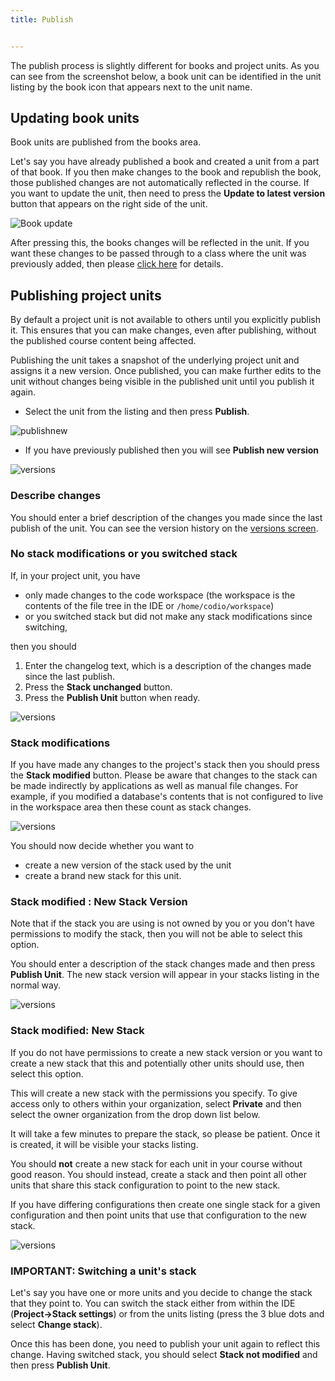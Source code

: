 ```yaml
---
title: Publish


---
```


The publish process is slightly different for books and project units. As you can see from the screenshot below, a book unit can be identified in the unit listing by the book icon that appears next to the unit name.

## Updating book units
Book units are published from the books area.

Let's say you have already published a book and created a unit from a part of that book. If you then make changes to the book and republish the book, those published changes are not automatically reflected in the course. If you want to update the unit, then need to press the **Update to latest version** button that appears on the right side of the unit.

<img alt="Book update" src="/img/bookupdate.png" class="simple"/>

After pressing this, the books changes will be reflected in the unit. If you want these changes to be passed through to a class where the unit was previously added, then please [click here](/classes/unitmanagement/upgradecourse) for details.

## Publishing project units

By default a project unit is not available to others until you explicitly publish it. This ensures that you can make changes, even after publishing, without the published course content being affected.

Publishing the unit takes a snapshot of the underlying project unit and assigns it a new version. Once published, you can make further edits to the unit without changes being visible in the published unit until you publish it again.

- Select the unit from the listing and then press **Publish**.

<img alt="publishnew" src="/img/publishnew.png" class="simple"/>

- If you have previously published then you will see **Publish new version**

<img alt="versions" src="/img/versions.png" class="simple"/>

### Describe changes
You should enter a brief description of the changes you made since the last publish of the unit. You can see the version history on the  [versions screen](/courses/units/settings/).

### No stack modifications or you switched stack
If, in your project unit, you have

- only made changes to the code workspace (the workspace is the contents of the file tree in the IDE or `/home/codio/workspace`)
- or you switched stack but did not make any stack modifications since switching,

then you should

1. Enter the changelog text, which is a description of the changes made since the last publish.
1. Press the **Stack unchanged** button.
1. Press the **Publish Unit** button when ready.

<img alt="versions" src="/img/stack_notmodified.png" class="simple"/>

### Stack modifications
If you have made any changes to the project's stack then you should press the **Stack modified** button. Please be aware that changes to the stack can be made indirectly by applications as well as manual file changes. For example, if you modified a database's contents that is not configured to live in the workspace area then these count as stack changes.

<img alt="versions" src="/img/stack_modified.png" class="simple"/>

You should now decide whether you want to

- create a new version of the stack used by the unit
- create a brand new stack for this unit.

### Stack modified : New Stack Version
Note that if the stack you are using is not owned by you or you don't have permissions to modify the stack, then you will not be able to select this option.

You should enter a description of the stack changes made and then press **Publish Unit**. The new stack version will appear in your stacks listing in the normal way.

<img alt="versions" src="/img/stack_newversion.png" class="simple"/>

### Stack modified: New Stack
If you do not have permissions to create a new stack version or you want to create a new stack that this and potentially other units should use, then select this option.

This will create a new stack with the permissions you specify. To give access only to others within your organization, select **Private** and then select the owner organization from the drop down list below.

It will take a few minutes to prepare the stack, so please be patient. Once it is created, it will be visible your stacks listing.

You should **not** create a new stack for each unit in your course without good reason. You should instead, create a stack and then point all other units that share this stack configuration to point to the new stack.

If you have differing configurations then create one single stack for a given configuration and then point units that use that configuration to the new stack.

<img alt="versions" src="/img/stack_newstack.png" class="simple"/>

### IMPORTANT: Switching a unit's stack
Let's say you have one or more units and you decide to change the stack that they point to. You can switch the stack either from within the IDE (**Project->Stack settings**) or from the units listing (press the 3 blue dots and select **Change stack**).

Once this has been done, you need to publish your unit again to reflect this change. Having switched stack, you should select **Stack not modified** and then press **Publish Unit**.
